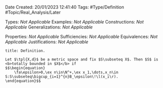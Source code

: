 <div class="topSpace"></div>

Date Created: 20/01/2023 12:41:40
Tags: #Type/Definition #Topic/Real_Analysis/Later

Types: <i>Not Applicable</i>
Examples: <i>Not Applicable</i>
Constructions: <i>Not Applicable</i>
Generalizations: <i>Not Applicable</i>

Properties: <i>Not Applicable</i>
Sufficiencies: <i>Not Applicable</i>
Equivalences: <i>Not Applicable</i>
Justifications: <i>Not Applicable</i>

``` ad-Definition
title: Definition.

Let $\tpl{X,d}$ be a metric space and fix $S\subseteq X$. Then $S$ is <b>totally bounded in $X$</b> if
$$\begin{equation}
    \fa\epsilon>0,\ex n\in\N^+,\ex x_1,\dots,x_n\in S:S\subseteq\bigcup_{i=1}^{n}B_\epsilon\!\l(x_i\r).
\end{equation}$$

```
